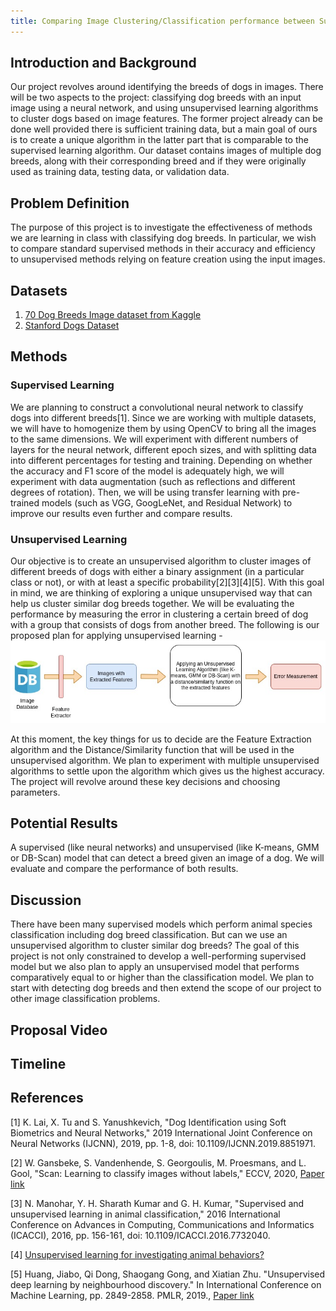 ```yaml
---
title: Comparing Image Clustering/Classification performance between Supervised and Unsupervised Learning models using Dog Breed Image dataset
---
```

## Introduction and Background

Our project revolves around identifying the breeds of dogs in images. There will be two aspects to the project: classifying dog breeds with an input image using a neural network, and using unsupervised learning algorithms to cluster dogs based on image features. The former project already can be done well provided there is sufficient training data, but a main goal of ours is to create a unique algorithm in the latter part that is comparable to the supervised learning algorithm. Our dataset contains images of multiple dog breeds, along with their corresponding breed and if they were originally used as training data, testing data, or validation data.
## Problem Definition

The purpose of this project is to investigate the effectiveness of methods we are learning in class with classifying dog breeds. In particular, we wish to compare standard supervised methods in their accuracy and efficiency to unsupervised methods relying on feature creation using the input images.

## Datasets
1. [70 Dog Breeds Image dataset from Kaggle](https://www.kaggle.com/gpiosenka/70-dog-breedsimage-data-set)
2. [Stanford Dogs Dataset](http://vision.stanford.edu/aditya86/ImageNetDogs/)

## Methods

### Supervised Learning
We are planning to construct a convolutional neural network to classify dogs into different breeds[1]. Since we are working with multiple datasets, we will have to homogenize them by using OpenCV to bring all the images to the same dimensions. We will experiment with different numbers of layers for the neural network, different epoch sizes, and with splitting data into different percentages for testing and training. Depending on whether the accuracy and F1 score of the model is adequately high, we will experiment with data augmentation (such as reflections and different degrees of rotation). Then, we will be using transfer learning with pre-trained models (such as VGG, GoogLeNet, and Residual Network) to improve our results even further and compare results.

### Unsupervised Learning
Our objective is to create an unsupervised algorithm to cluster images of different breeds of dogs with either a binary assignment (in a particular class or not), or with at least a specific probability[2][3][4][5]. With this goal in mind, we are thinking of exploring a unique unsupervised way that can help us cluster similar dog breeds together. We will be evaluating the performance by measuring the error in clustering a certain breed of dog with a group that consists of dogs from another breed.
The following is our proposed plan for applying unsupervised learning -
![Unsupervised Learning Flow](img/UnsupervisedFlow.jpg)

At this moment, the key things for us to decide are the Feature Extraction algorithm and the Distance/Similarity function that will be used in the unsupervised algorithm. We plan to experiment with multiple unsupervised algorithms to settle upon the algorithm which gives us the highest accuracy. The project will revolve around these key decisions and choosing parameters.

## Potential Results
A supervised (like neural networks) and unsupervised (like K-means, GMM or DB-Scan) model that can detect a breed given an image of a dog. We will evaluate and compare the performance of both results.

## Discussion
There have been many supervised models which perform animal species classification including dog breed classification. But can we use an unsupervised algorithm to cluster similar dog breeds? The goal of this project is not only constrained to develop a well-performing supervised model but we also plan to apply an unsupervised model that performs comparatively equal to or higher than the classification model. We plan to start with detecting dog breeds and then extend the scope of our project to other image classification problems.

## Proposal Video

## Timeline

## References
[1] K. Lai, X. Tu and S. Yanushkevich, "Dog Identification using Soft Biometrics and Neural Networks," 2019 International Joint Conference on Neural Networks (IJCNN), 2019, pp. 1-8, doi: 10.1109/IJCNN.2019.8851971.

[2] W. Gansbeke, S. Vandenhende, S. Georgoulis, M. Proesmans, and L. Gool, "Scan: Learning to classify images without labels," ECCV, 2020, [Paper link](https://arxiv.org/pdf/2005.12320v2.pdf)

[3] N. Manohar, Y. H. Sharath Kumar and G. H. Kumar, "Supervised and unsupervised learning in animal classification," 2016 International Conference on Advances in Computing, Communications and Informatics (ICACCI), 2016, pp. 156-161, doi: 10.1109/ICACCI.2016.7732040.

[4] [Unsupervised learning for investigating animal behaviors?](https://medium.com/@ahsu2/unsupervised-learning-for-investigating-animal-behaviors-90ab645e8098)

[5] Huang, Jiabo, Qi Dong, Shaogang Gong, and Xiatian Zhu. "Unsupervised deep learning by neighbourhood discovery." In International Conference on Machine Learning, pp. 2849-2858. PMLR, 2019., [Paper link](https://arxiv.org/abs/1904.11567)
